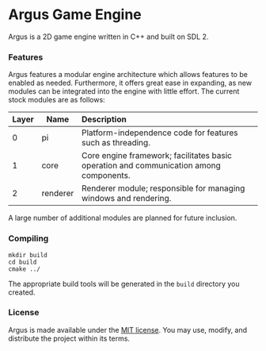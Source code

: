 # Argus Game Engine

Argus is a 2D game engine written in C++ and built on SDL 2.

### Features

Argus features a modular engine architecture which allows features to be enabled
as needed. Furthermore, it offers great ease in expanding, as new modules can be
integrated into the engine with little effort. The current stock modules are as
follows:

| Layer | Name | Description |
| --- | --- | :-- |
| 0 | pi | Platform-independence code for features such as threading. |
| 1 | core | Core engine framework; facilitates basic operation and communication among components. |
| 2 | renderer | Renderer module; responsible for managing windows and rendering. |

A large number of additional modules are planned for future inclusion.

### Compiling

```
mkdir build
cd build
cmake ../
```

The appropriate build tools will be generated in the `build` directory you created.

### License

Argus is made available under the [MIT license](https://opensource.org/licenses/MIT). You may use, modify, and
distribute the project within its terms.
